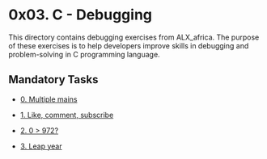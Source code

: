 # 0x03. C - Debugging

This directory contains debugging exercises from ALX_africa.
The purpose of these exercises is to help developers improve skills in debugging
and problem-solving in C programming language.

## Mandatory Tasks

* [0. Multiple mains](0-main.c)

* [1. Like, comment, subscribe](1-main.c)

* [2. 0 > 972?](2-largest_number.c)

* [3. Leap year](3-print_remaining_days.c)


